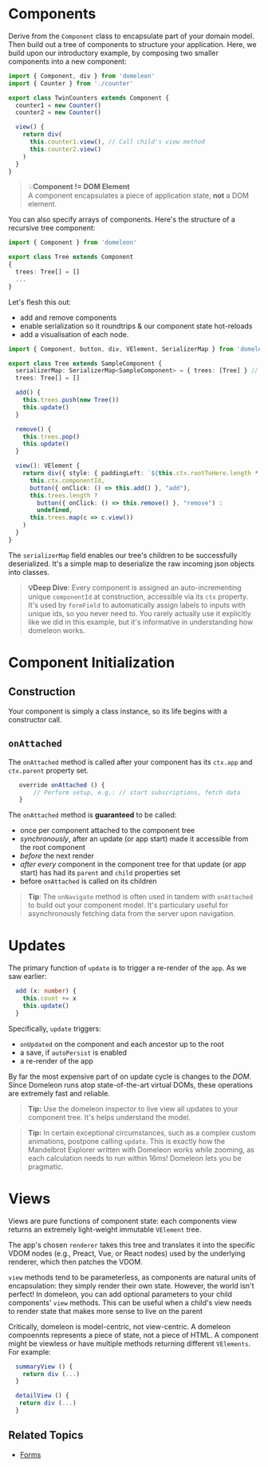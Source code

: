 # Components

Derive from the `Component` class to encapsulate part of your domain model. Then build out a tree of components to structure your application. Here, we build upon our introductory example, by composing two smaller components into a new component:

```ts
import { Component, div } from 'domeleon'
import { Counter } from './counter'

export class TwinCounters extends Component {
  counter1 = new Counter()
  counter2 = new Counter()

  view() {
    return div(
      this.counter1.view(), // Call child's view method
      this.counter2.view()
    )
  }
}
```
>💡**Component != DOM Element**  
> A component encapsulates a piece of application state, **not** a DOM element.

You can also specify arrays of components. Here's the structure of a recursive tree component:

```ts
import { Component } from 'domeleon'

export class Tree extends Component
{    
  trees: Tree[] = []
  ...
}
```
Let's flesh this out:

* add and remove components
* enable serialization so it roundtrips & our component state hot-reloads
* add a visualisation of each node.

```ts
import { Component, button, div, VElement, SerializerMap } from 'domeleon'

export class Tree extends SampleComponent {
  serializerMap: SerializerMap<SampleComponent> = { trees: [Tree] } // optional, for derialization
  trees: Tree[] = []

  add() {
    this.trees.push(new Tree())
    this.update()
  }

  remove() {
    this.trees.pop()
    this.update()
  }

  view(): VElement {
    return div({ style: { paddingLeft: `${this.ctx.rootToHere.length * 10}px` } },
      this.ctx.componentId,
      button({ onClick: () => this.add() }, "add"),
      this.trees.length ?
        button({ onClick: () => this.remove() }, "remove") :
        undefined,
      this.trees.map(c => c.view())
    )
  }
}
```

The `serializerMap` field enables our tree's children to be successfully deserialized. It's a simple map to deserialize the raw incoming json objects into classes.

> **💡Deep Dive**: Every component is assigned an auto-incrementing unique `componentId` at construction, accessible via its `ctx` property. It's used by `formField` to automatically assign labels to inputs with unique ids, so you never need to. You rarely actually use it explicitly like we did in this example, but it's informative in understanding how domeleon works.

# Component Initialization

## Construction
Your component is simply a class instance, so its life begins with a constructor call.

## `onAttached`

The `onAttached` method is called after your component has its `ctx.app` and `ctx.parent` property set.

```ts
   override onAttached () {
       // Perform setup, e.g.: // start subscriptions, fetch data
   }
```

The `onAttached` method is **guaranteed** to be called:

* once per component attached to the component tree
* *synchronously*, after an update (or app start) made it accessible from the root component
* *before* the next render
* *after every* component in the component tree for that update (or app start) has had its `parent` and `child` properties set
* before `onAttached` is called on its children

>**Tip**: The `onNavigate` method is often used in tandem with `onAttached` to build out your component model. It's particulary useful for asynchronously fetching data from the server upon navigation.

# Updates

The primary function of `update` is to trigger a re-render of the `app`. As we saw earlier:

```ts
  add (x: number) {
    this.count += x
    this.update()
  }
```
Specifically, `update` triggers:

* `onUpdated` on the component and each ancestor up to the root
* a save, if `autoPersist` is enabled
* a re-render of the app

By far the most expensive part of on update cycle is changes to the *DOM*. Since Domeleon runs atop state-of-the-art virtual DOMs, these operations are extremely fast and reliable.

>**Tip:** Use the domeleon inspector to live view all updates to your component tree. It's helps understand the model.

>**Tip:** In certain exceptional circumstances, such as a complex custom animations, postpone calling `update`. This is exactly how the Mandelbrot Explorer written with Domeleon works while zooming, as each calculation needs to run within 16ms! Domeleon lets you be pragmatic.

# Views

Views are pure functions of component state: each components view returns an extremely light-weight immutable `VElement` tree.

The app's chosen `renderer` takes this tree and translates it into the specific VDOM nodes (e.g., Preact, Vue, or React nodes) used by the underlying renderer, which then patches the VDOM.

`view` methods tend to be parameterless, as components are natural units of encapsulation: they simply render their own state. However, the world isn't perfect! In domeleon, you can add optional parameters to your child components' `view` methods. This can be useful when a child's view needs to render state that makes more sense to live on the parent

Critically, domeleon is model-centric, not view-centric. A domeleon compoennts represents a piece of state, not a piece of HTML. A component might be viewless or have multiple methods returning different `VElements`. For example:

```ts
  summaryView () {
    return div (...)
  }

  detailView () {
   return div (...)
  }
```
## Related Topics

* [Forms](./forms.md)